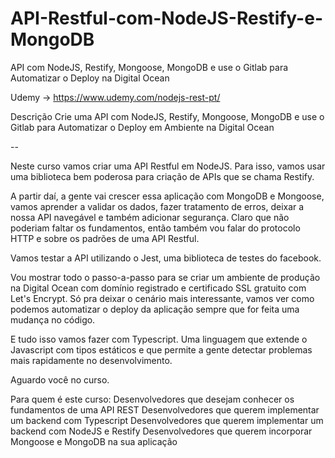 # API-Restful-com-NodeJS-Restify-e-MongoDB
API com NodeJS, Restify, Mongoose, MongoDB e use o Gitlab para Automatizar o Deploy na Digital Ocean

Udemy -> https://www.udemy.com/nodejs-rest-pt/

Descrição
Crie uma API com NodeJS, Restify, Mongoose, MongoDB e use o Gitlab para Automatizar o Deploy em Ambiente na Digital Ocean

--

Neste curso vamos criar uma API Restful em NodeJS. Para isso, vamos usar uma biblioteca bem poderosa para criação de APIs que se chama Restify.

A partir daí, a gente vai crescer essa aplicação com MongoDB e Mongoose, vamos aprender a validar os dados, fazer tratamento de erros, deixar a nossa API navegável e também adicionar segurança. Claro que não poderiam faltar os fundamentos, então também vou falar do protocolo HTTP e sobre os padrões de uma API Restful. 

Vamos testar a API utilizando o Jest, uma biblioteca de testes do facebook.

Vou mostrar todo o passo-a-passo para se criar um ambiente de produção na Digital Ocean com domínio registrado e certificado SSL gratuito com Let's Encrypt. Só pra deixar o cenário mais interessante, vamos ver como podemos automatizar o deploy da aplicação sempre que for feita uma mudança no código. 

E tudo isso vamos fazer com Typescript. Uma linguagem que extende o Javascript com tipos estáticos e que permite a gente detectar problemas mais rapidamente no desenvolvimento.

Aguardo você no curso.

Para quem é este curso:
Desenvolvedores que desejam conhecer os fundamentos de uma API REST
Desenvolvedores que querem implementar um backend com Typescript
Desenvolvedores que querem implementar um backend com NodeJS e Restify
Desenvolvedores que querem incorporar Mongoose e MongoDB na sua aplicação
